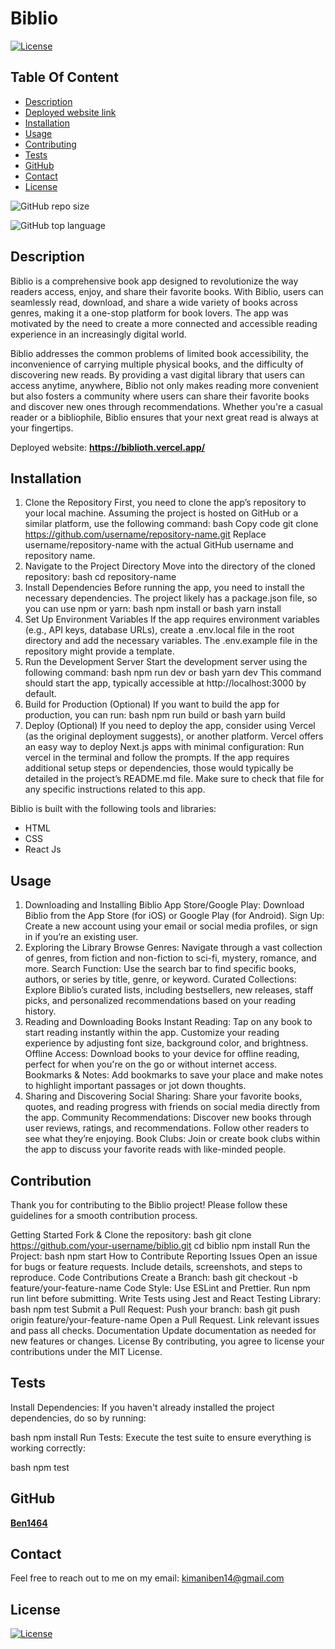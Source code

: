 # Biblio

  [![License](https://img.shields.io/static/v1?label=License&message=MIT&color=blue&?style=plastic&logo=appveyor)](https://opensource.org/license/MIT)



## Table Of Content

- [Description](#description)
- [Deployed website link](#deployedWebsite)
- [Installation](#installation)
- [Usage](#usage)
- [Contributing](#contribution)
- [Tests](#tests)
- [GitHub](#github)
- [Contact](#contact)
- [License](#license)




![GitHub repo size](https://img.shields.io/github/repo-size/Ben1464/Biblio?style=plastic)

  ![GitHub top language](https://img.shields.io/github/languages/top/Ben1464/Biblio?style=plastic)



## Description

  Biblio is a comprehensive book app designed to revolutionize the way readers access, enjoy, and share their favorite books. With Biblio, users can seamlessly read, download, and share a wide variety of books across genres, making it a one-stop platform for book lovers. The app was motivated by the need to create a more connected and accessible reading experience in an increasingly digital world.

Biblio addresses the common problems of limited book accessibility, the inconvenience of carrying multiple physical books, and the difficulty of discovering new reads. By providing a vast digital library that users can access anytime, anywhere, Biblio not only makes reading more convenient but also fosters a community where users can share their favorite books and discover new ones through recommendations. Whether you're a casual reader or a bibliophile, Biblio ensures that your next great read is always at your fingertips.






<p>Deployed website: <strong><a href="https://biblioth.vercel.app/">https://biblioth.vercel.app/</a></strong>











## Installation

1. Clone the Repository
First, you need to clone the app’s repository to your local machine. Assuming the project is hosted on GitHub or a similar platform, use the following command:
bash
Copy code
git clone https://github.com/username/repository-name.git
Replace username/repository-name with the actual GitHub username and repository name.
2. Navigate to the Project Directory
Move into the directory of the cloned repository:
bash
cd repository-name
3. Install Dependencies
Before running the app, you need to install the necessary dependencies. The project likely has a package.json file, so you can use npm or yarn:
bash
npm install
or
bash
yarn install
4. Set Up Environment Variables
If the app requires environment variables (e.g., API keys, database URLs), create a .env.local file in the root directory and add the necessary variables. The .env.example file in the repository might provide a template.
5. Run the Development Server
Start the development server using the following command:
bash
npm run dev
or
bash
yarn dev
This command should start the app, typically accessible at http://localhost:3000 by default.
6. Build for Production (Optional)
If you want to build the app for production, you can run:
bash
npm run build
or
bash
yarn build
7. Deploy (Optional)
If you need to deploy the app, consider using Vercel (as the original deployment suggests), or another platform. Vercel offers an easy way to deploy Next.js apps with minimal configuration:
Run vercel in the terminal and follow the prompts.
If the app requires additional setup steps or dependencies, those would typically be detailed in the project’s README.md file. Make sure to check that file for any specific instructions related to this app.












Biblio is built with the following tools and libraries: <ul><li>HTML</li> <li>CSS</li> <li>React Js</li></ul>





## Usage
 
1. Downloading and Installing Biblio
App Store/Google Play: Download Biblio from the App Store (for iOS) or Google Play (for Android).
Sign Up: Create a new account using your email or social media profiles, or sign in if you’re an existing user.
2. Exploring the Library
Browse Genres: Navigate through a vast collection of genres, from fiction and non-fiction to sci-fi, mystery, romance, and more.
Search Function: Use the search bar to find specific books, authors, or series by title, genre, or keyword.
Curated Collections: Explore Biblio’s curated lists, including bestsellers, new releases, staff picks, and personalized recommendations based on your reading history.
3. Reading and Downloading Books
Instant Reading: Tap on any book to start reading instantly within the app. Customize your reading experience by adjusting font size, background color, and brightness.
Offline Access: Download books to your device for offline reading, perfect for when you're on the go or without internet access.
Bookmarks & Notes: Add bookmarks to save your place and make notes to highlight important passages or jot down thoughts.
4. Sharing and Discovering
Social Sharing: Share your favorite books, quotes, and reading progress with friends on social media directly from the app.
Community Recommendations: Discover new books through user reviews, ratings, and recommendations. Follow other readers to see what they’re enjoying.
Book Clubs: Join or create book clubs within the app to discuss your favorite reads with like-minded people.







## Contribution
 
Thank you for contributing to the Biblio project! Please follow these guidelines for a smooth contribution process.

Getting Started
Fork & Clone the repository:
bash
git clone https://github.com/your-username/biblio.git
cd biblio
npm install
Run the Project:
bash
npm start
How to Contribute
Reporting Issues
Open an issue for bugs or feature requests.
Include details, screenshots, and steps to reproduce.
Code Contributions
Create a Branch:
bash
git checkout -b feature/your-feature-name
Code Style:
Use ESLint and Prettier.
Run npm run lint before submitting.
Write Tests using Jest and React Testing Library:
bash
npm test
Submit a Pull Request:
Push your branch:
bash
git push origin feature/your-feature-name
Open a Pull Request.
Link relevant issues and pass all checks.
Documentation
Update documentation as needed for new features or changes.
License
By contributing, you agree to license your contributions under the MIT License.






## Tests
 
Install Dependencies: If you haven't already installed the project dependencies, do so by running:

bash
npm install
Run Tests: Execute the test suite to ensure everything is working correctly:

bash
npm test







## GitHub

<a href="https://github.com/Ben1464"><strong>Ben1464</a></strong>






## Contact

Feel free to reach out to me on my email:
kimaniben14@gmail.com





## License

[![License](https://img.shields.io/static/v1?label=Licence&message=MIT&color=blue)](https://opensource.org/license/MIT)


